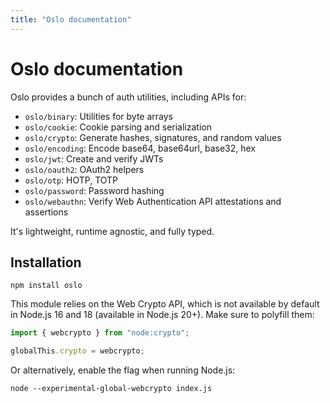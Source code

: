 ```yaml
---
title: "Oslo documentation"
---
```


# Oslo documentation

Oslo provides a bunch of auth utilities, including APIs for:

- `oslo/binary`: Utilities for byte arrays
- `oslo/cookie`: Cookie parsing and serialization
- `oslo/crypto`: Generate hashes, signatures, and random values
- `oslo/encoding`: Encode base64, base64url, base32, hex
- `oslo/jwt`: Create and verify JWTs
- `oslo/oauth2`: OAuth2 helpers
- `oslo/otp`: HOTP, TOTP
- `oslo/password`: Password hashing
- `oslo/webauthn`: Verify Web Authentication API attestations and assertions

It's lightweight, runtime agnostic, and fully typed.

## Installation

```
npm install oslo
```

This module relies on the Web Crypto API, which is not available by default in Node.js 16 and 18 (available in Node.js 20+). Make sure to polyfill them:

```ts
import { webcrypto } from "node:crypto";

globalThis.crypto = webcrypto;
```

Or alternatively, enable the flag when running Node.js:

```
node --experimental-global-webcrypto index.js
```
